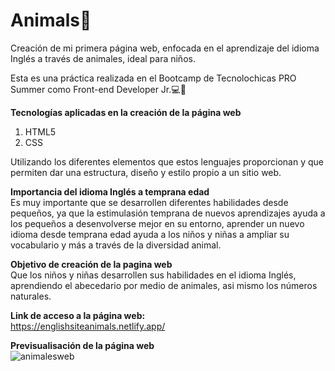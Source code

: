 # Animals🐻
Creación de mi primera página web, enfocada en el aprendizaje del idioma Inglés a través de animales, ideal para niños.

Esta es una práctica realizada en el Bootcamp de Tecnolochicas PRO Summer como Front-end Developer Jr.💻💜

**Tecnologías aplicadas en la creación de la página web**
1. HTML5
2. CSS


Utilizando los diferentes elementos que estos lenguajes proporcionan y que permiten dar una estructura, diseño y estilo propio a un sitio web.
<br>

**Importancia del idioma Inglés a temprana edad**
<br>
Es muy importante que se desarrollen diferentes habilidades desde pequeños, ya que la estimulasión temprana de nuevos aprendizajes ayuda 
a los pequeños a desenvolverse mejor en su entorno, aprender un nuevo idioma desde temprana edad ayuda a los niños y niñas a ampliar su vocabulario y más a través de la diversidad animal.

**Objetivo de creación de la pagina web**
<br>
Que los niños y niñas desarrollen sus habilidades en el idioma Inglés, aprendiendo el abecedario por medio de animales, asi mismo los números naturales. 

**Link de acceso a la página web:**
<br>
https://englishsiteanimals.netlify.app/ 

**Previsualisación de la página web**
<br>
![animalesweb](https://github.com/ImeldaChavez/English_Animals/assets/124759407/34146fd7-5b83-4600-88c3-399837728e47)
